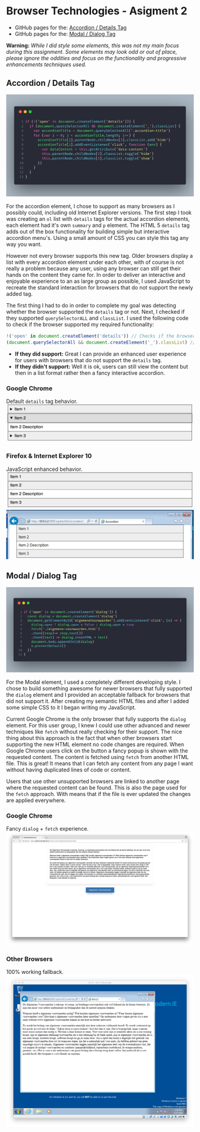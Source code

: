 # Browser Technologies - Asigment 2

* GitHub pages for the: [Accordion / Details Tag]()
* GitHub pages for the: [Modal / Dialog Tag]()

**Warning:** *While I did style some elements, this was not my main focus during this assignment. Some elements may look odd or out of place, please ignore the oddities and focus on the functionality and progressive enhancements techniques used.*

## Accordion / Details Tag

![Accordion Code Image](./images/accordion.png)

For the accordion element, I chose to support as many browsers as I possibly could, including old Internet Explorer versions. The first step I took was creating an ```ol``` list with ```details``` tags for the actual accordion elements, each element had it's own ```summary``` and ```p``` element. The HTML 5 ```details``` tag adds out of the box functionality for building simple but interactive accordion menu's. Using a small amount of CSS you can style this tag any way you want.

However not every browser supports this new tag. Older browsers display a list with every accordion element under each other, with of course is not really a problem because any user, using any browser can still get their hands on the content they came for. In order to deliver an interactive and enjoyable experience to an as large group as possible, I used JavaScript to recreate the standard interaction for browsers that do not support the newly added tag.

The first thing I had to do in order to complete my goal was detecting whether the browser supported the ```details``` tag or not. Next, I checked if they supported ```querySelectorALL``` and ```classList```. I used the following code to check if the browser supported my required functionality:

```javascript
!('open' in document.createElement('details')) // Checks if the browser supports the details tag.
(document.querySelectorAll && document.createElement('_').classList) // Checks if the browser supports querySelectorAll & classList.
```

* **If they did support:** Great I can provide an enhanced user experience for users with browsers that do not support the ```details``` tag.
* **If they didn't support:** Well it is ok, users can still view the content but then in a list format rather then a fancy interactive accordion.

### Google Chrome

Default ```details``` tag behavior.
![Accordion Google Chrome](./images/a-chrome.png)

### Firefox & Internet Explorer 10

JavaScript enhanced behavior.
![Accordion Firefox](./images/a-firefox.png)
![Accordion Internet Explorer](./images/a-ie.png)

## Modal / Dialog Tag

![Modal Code Image](./images/modal.png)

For the Modal element, I used a completely different developing style. I chose to build something awesome for newer browsers that fully supported the ```dialog``` element and I provided an acceptable fallback for browsers that did not support it. After creating my semantic HTML files and after I added some simple CSS to it I began writing my JavaScript.

Current Google Chrome is the only browser that fully supports the ```dialog``` element. For this user group, I knew I could use other advanced and newer techniques like ```fetch``` without really checking for their support. The nice thing about this approach is the fact that when other browsers start supporting the new HTML element no code changes are required. When Google Chrome users click on the button a fancy popup is shown with the requested content. The content is fetched using ```fetch``` from another HTML file. This is great! It means that I can fetch any content from any page I want without having duplicated lines of code or content.

Users that use other unsupported browsers are linked to another page where the requested content can be found. This is also the page used for the ```fetch``` approach. With means that if the file is ever updated the changes are applied everywhere.

### Google Chrome

Fancy ```dialog``` + ```fetch``` experience.
![Modal Google Chrome](./images/m-chrome.png)

### Other Browsers

100% working fallback.
![Accordion Internet Explorer](./images/m-ie.png)